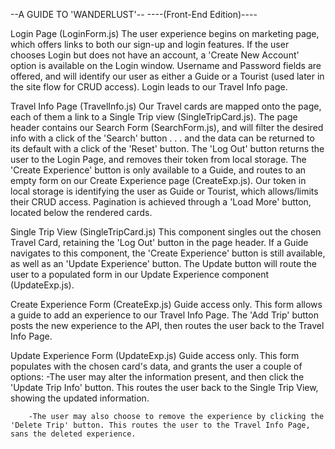--A GUIDE TO 'WANDERLUST'--
----(Front-End Edition)----

Login Page (LoginForm.js)
    The user experience begins on marketing page, which offers links to both our sign-up and login features. If the user chooses Login but does not have an account, a 'Create New Account' option is available on the Login window. Username and Password fields are offered, and will identify our user as either a Guide or a Tourist (used later in the site flow for CRUD access). Login leads to our Travel Info page.

Travel Info Page (TravelInfo.js)
    Our Travel cards are mapped onto the page, each of them a link to a Single Trip view (SingleTripCard.js). The page header contains our Search Form (SearchForm.js), and will filter the desired info with a click of the 'Search' button . . . and the data can be returned to its default with a click of the 'Reset' button. The 'Log Out' button returns the user to the Login Page, and removes their token from local storage. The 'Create Experience' button is only available to a Guide, and routes to an empty form on our Create Experience page (CreateExp.js). Our token in local storage is identifying the user as Guide or Tourist, which allows/limits their CRUD access. Pagination is achieved through a 'Load More' button, located below the rendered cards.

Single Trip View (SingleTripCard.js)
    This component singles out the chosen Travel Card, retaining the 'Log Out' button in the page header. If a Guide navigates to this component, the 'Create Experience' button is still available, as well as an 'Update Experience' button. The Update button will route the user to a populated form in our Update Experience component (UpdateExp.js).

Create Experience Form (CreateExp.js)
    Guide access only. This form allows a guide to add an experience to our Travel Info Page. The 'Add Trip' button posts the new experience to the API, then routes the user back to the Travel Info Page.

Update Experience Form (UpdateExp.js)
    Guide access only. This form populates with the chosen card's data, and grants the user a couple of options:
        -The user may alter the information present, and then click the 'Update Trip Info' button. This routes the user back to the Single Trip View, showing the updated information.

        -The user may also choose to remove the experience by clicking the 'Delete Trip' button. This routes the user to the Travel Info Page, sans the deleted experience.